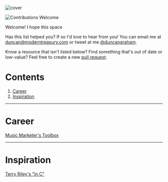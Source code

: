 ![cover](/cover.png)

![Contributions Welcome](https://img.shields.io/badge/Contributions-welcome-blue.svg)

Welcome! I hope this space 

Has this list helped you? If so I'd love to hear from you! You can email me at [duncan@moderntreasury.com](emailto:duncan@moderntreasury.com) or tweet at me [@duncangraham](http://twitter.com/duncangraham).

Know a resource that isn't listed below? Find something that's out of date or low-value? Feel free to create a new [pull request](https://github.com/duncangraham/music-resources/pulls).

# Contents

1. [Career](#career) 
2. [Inspiration](#inspiration) 

---

# Career

[Music Marketer's Toolbox](https://docs.google.com/spreadsheets/u/0/d/1r1PiNLxBCRPMtJtiP-Iiib8jag80RdDE-FGDV3vasC8/htmlview#gid=405551982)

---

# Inspiration

[Terry Riley's "In C"](https://teropa.info/blog/2017/01/23/terry-rileys-in-c.html)
